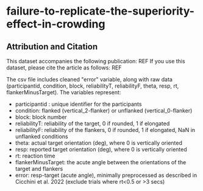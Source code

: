 # failure-to-replicate-the-superiority-effect-in-crowding


## Attribution and Citation
This dataset accompanies the following publication:
REF
If you use this dataset, please cite the article as follows:
REF


The csv file includes cleaned "error" variable, along with raw data (participantid, condition, block, reliabilityT, reliabilityF, theta, resp, rt, flankerMinusTarget). The variables represent:
- participantid : unique identifier for the participants
- condition: flanked (vertical_2-flanker) or unflanked (vertical_0-flanker)
- block: block number
- reliabilityT: reliability of the target, 0 if rounded, 1 if elongated
- reliabilityF: reliability of the flankers, 0 if rounded, 1 if elongated, NaN in unflanked conditions
- theta: actual target orientation (deg), where 0 is vertically oriented
- resp: reported target orientation (deg), where 0 is vertically oriented
- rt: reaction time
- flankerMinusTarget: the acute angle between the orientations of the target and flankers 
- error: resp-target (acute angle), minimally preprocessed as described in Cicchini et al. 2022 (exclude trials where rt<0.5 or >3 secs)
